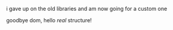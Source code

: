 i gave up on the old libraries and am now going for a custom one

goodbye dom, hello *real* structure!
